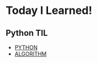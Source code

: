 # Today I Learned!

## Python TIL
- [PYTHON](https://github.com/flowerdonk/TIL/tree/master/python)
- [ALGORITHM](https://github.com/flowerdonk/TIL/tree/master/algorythm)

